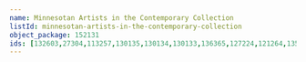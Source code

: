 ```yaml
---
name: Minnesotan Artists in the Contemporary Collection
listId: minnesotan-artists-in-the-contemporary-collection
object_package: 152131
ids: [132603,27304,113257,130135,130134,130133,136365,127224,121264,135991,132653,132650,119437,46237,5659,18670,127270,127483,127222,4049,129627,112665,127015,122975,125785,2175,101524,3566,43869,5102,10767,105014,132422,127246,131444,131443,131438,120627,111978,2078]
---
```


